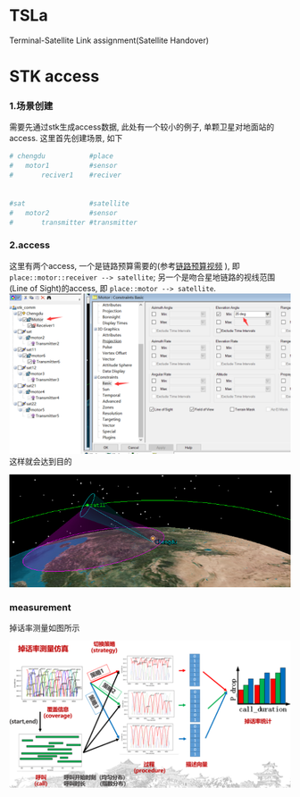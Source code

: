 # TSLa
Terminal-Satellite Link assignment(Satellite Handover)


# STK access

### 1.场景创建
需要先通过stk生成access数据, 此处有一个较小的例子, 单颗卫星对地面站的access. 这里首先创建场景, 如下



``` python
# chengdu 		 	#place
# 	motor1		 	#sensor
#		reciver1 	#reciver


#sat				#satellite
#	motor2		 	#sensor
#		transmitter	#transmitter

```


### 2.access

这里有两个access, 一个是链路预算需要的(参考[链路预算视频](https://www.bilibili.com/video/BV1Ru41127zM/)
), 即`place::motor::receiver --> satellite`;
另一个是吻合星地链路的视线范围(Line of Sight)的access, 即 `place::motor --> satellite`.
![motor_prop.png](./fig/motor_prop.png)
这样就会达到目的

![](./fig/angle.png)


### measurement

掉话率测量如图所示

![](./fig/pdrop.png)